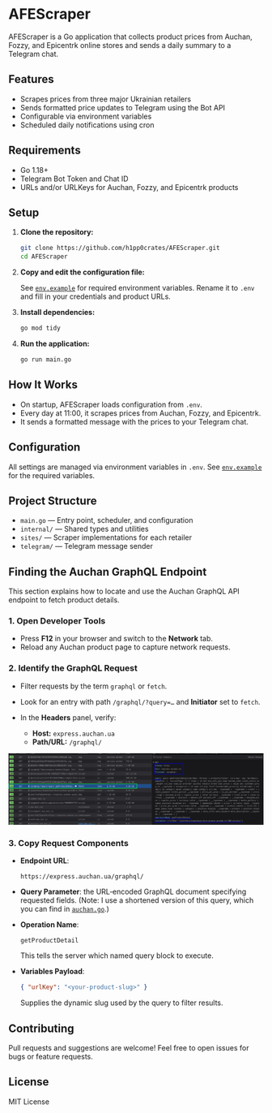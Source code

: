 # AFEScraper

AFEScraper is a Go application that collects product prices from Auchan, Fozzy, and Epicentrk online stores and sends a daily summary to a Telegram chat.

## Features

- Scrapes prices from three major Ukrainian retailers
- Sends formatted price updates to Telegram using the Bot API
- Configurable via environment variables
- Scheduled daily notifications using cron

## Requirements

- Go 1.18+
- Telegram Bot Token and Chat ID
- URLs and/or URLKeys for Auchan, Fozzy, and Epicentrk products

## Setup

1. **Clone the repository:**

   ```sh
   git clone https://github.com/h1pp0crates/AFEScraper.git
   cd AFEScraper
   ```

2. **Copy and edit the configuration file:**

   See [`env.example`](./env.example) for required environment variables. Rename it to `.env` and fill in your credentials and product URLs.

3. **Install dependencies:**

   ```sh
   go mod tidy
   ```

4. **Run the application:**

   ```sh
   go run main.go
   ```

## How It Works

- On startup, AFEScraper loads configuration from `.env`.
- Every day at 11:00, it scrapes prices from Auchan, Fozzy, and Epicentrk.
- It sends a formatted message with the prices to your Telegram chat.

## Configuration

All settings are managed via environment variables in `.env`.
See [`env.example`](./env.example) for the required variables.

## Project Structure

- `main.go` — Entry point, scheduler, and configuration
- `internal/` — Shared types and utilities
- `sites/` — Scraper implementations for each retailer
- `telegram/` — Telegram message sender

## Finding the Auchan GraphQL Endpoint

This section explains how to locate and use the Auchan GraphQL API endpoint to fetch product details.

### 1. Open Developer Tools

- Press **F12** in your browser and switch to the **Network** tab.
- Reload any Auchan product page to capture network requests.

### 2. Identify the GraphQL Request

- Filter requests by the term `graphql` or `fetch`.
- Look for an entry with path `/graphql/?query=…` and **Initiator** set to `fetch`.
- In the **Headers** panel, verify:

  - **Host:** `express.auchan.ua`
  - **Path/URL:** `/graphql/`

![Auchan GraphQL Screenshot](./assets/GetAuchanAPI.png)

### 3. Copy Request Components

- **Endpoint URL**:

  ```text
  https://express.auchan.ua/graphql/
  ```

- **Query Parameter**: the URL‑encoded GraphQL document specifying requested fields. (Note: I use a shortened version of this query, which you can find in [`auchan.go`](./sites/auchan.go).)
- **Operation Name**:

  ```text
  getProductDetail
  ```

  This tells the server which named query block to execute.

- **Variables Payload**:

  ```json
  { "urlKey": "<your-product-slug>" }
  ```

  Supplies the dynamic slug used by the query to filter results.

## Contributing

Pull requests and suggestions are welcome!
Feel free to open issues for bugs or feature requests.

## License

MIT License
